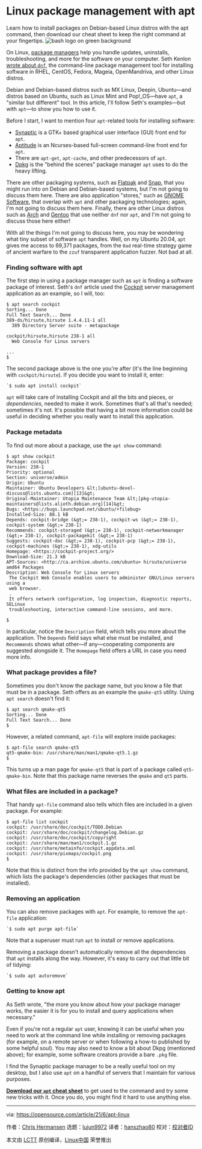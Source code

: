 [#]: subject: (Linux package management with apt)
[#]: via: (https://opensource.com/article/21/6/apt-linux)
[#]: author: (Chris Hermansen https://opensource.com/users/clhermansen)
[#]: collector: (lujun9972)
[#]: translator: (hanszhao80)
[#]: reviewer: ( )
[#]: publisher: ( )
[#]: url: ( )

Linux package management with apt
======
Learn how to install packages on Debian-based Linux distros with the apt
command, then download our cheat sheet to keep the right command at your
fingertips.
![bash logo on green background][1]

On Linux, [package managers][2] help you handle updates, uninstalls, troubleshooting, and more for the software on your computer. Seth Kenlon [wrote about `dnf`][3], the command-line package management tool for installing software in RHEL, CentOS, Fedora, Mageia, OpenMandriva, and other Linux distros.

Debian and Debian-based distros such as MX Linux, Deepin, Ubuntu—and distros based on Ubuntu, such as Linux Mint and Pop!_OS—have `apt`, a "similar but different" tool. In this article, I'll follow Seth's examples—but with `apt`—to show you how to use it.

Before I start, I want to mention four `apt`-related tools for installing software:

  * [Synaptic][4] is a GTK+ based graphical user interface (GUI) front end for `apt`.
  * [Aptitude][5] is an Ncurses-based full-screen command-line front end for `apt`.
  * There are `apt-get`, `apt-cache`, and other predecessors of `apt`.
  * [Dpkg][6] is the "behind the scenes" package manager `apt` uses to do the heavy lifting.



There are other packaging systems, such as [Flatpak][7] and [Snap][8], that you might run into on Debian and Debian-based systems, but I'm not going to discuss them here. There are also application "stores," such as [GNOME Software][9], that overlap with `apt` and other packaging technologies; again, I'm not going to discuss them here. Finally, there are other Linux distros such as [Arch][10] and [Gentoo][11] that use neither `dnf` nor `apt`, and I'm not going to discuss those here either!

With all the things I'm not going to discuss here, you may be wondering what tiny subset of software `apt` handles. Well, on my Ubuntu 20.04, `apt` gives me access to 69,371 packages, from the `0ad` real-time strategy game of ancient warfare to the `zzuf` transparent application fuzzer. Not bad at all.

### Finding software with apt

The first step in using a package manager such as `apt` is finding a software package of interest. Seth's `dnf` article used the [Cockpit][12] server management application as an example, so I will, too:


```
$ apt search cockpit
Sorting... Done
Full Text Search... Done
389-ds/hirsute,hirsute 1.4.4.11-1 all
  389 Directory Server suite - metapackage

cockpit/hirsute,hirsute 238-1 all
  Web Console for Linux servers

...
$
```

The second package above is the one you're after (it's the line beginning with `cockpit/hirsute`). If you decide you want to install it, enter:


```
`$ sudo apt install cockpit`
```

`apt` will take care of installing Cockpit and all the bits and pieces, or _dependencies_, needed to make it work. Sometimes that's all that's needed; sometimes it's not. It's possible that having a bit more information could be useful in deciding whether you really want to install this application.

### Package metadata

To find out more about a package, use the `apt show` command:


```
$ apt show cockpit
Package: cockpit
Version: 238-1
Priority: optional
Section: universe/admin
Origin: Ubuntu
Maintainer: Ubuntu Developers &lt;[ubuntu-devel-discuss@lists.ubuntu.com][13]&gt;
Original-Maintainer: Utopia Maintenance Team &lt;[pkg-utopia-maintainers@lists.alioth.debian.org][14]&gt;
Bugs: <https://bugs.launchpad.net/ubuntu/+filebug>
Installed-Size: 88.1 kB
Depends: cockpit-bridge (&gt;= 238-1), cockpit-ws (&gt;= 238-1), cockpit-system (&gt;= 238-1)
Recommends: cockpit-storaged (&gt;= 238-1), cockpit-networkmanager (&gt;= 238-1), cockpit-packagekit (&gt;= 238-1)
Suggests: cockpit-doc (&gt;= 238-1), cockpit-pcp (&gt;= 238-1), cockpit-machines (&gt;= 238-1), xdg-utils
Homepage: <https://cockpit-project.org/>
Download-Size: 21.3 kB
APT-Sources: <http://ca.archive.ubuntu.com/ubuntu> hirsute/universe amd64 Packages
Description: Web Console for Linux servers
 The Cockpit Web Console enables users to administer GNU/Linux servers using a
 web browser.
 .
 It offers network configuration, log inspection, diagnostic reports, SELinux
 troubleshooting, interactive command-line sessions, and more.

$
```

In particular, notice the `Description` field, which tells you more about the application. The `Depends` field says what else must be installed, and `Recommends` shows what other—if any—cooperating components are suggested alongside it. The `Homepage` field offers a URL in case you need more info.

### What package provides a file?

Sometimes you don't know the package name, but you know a file that must be in a package. Seth offers as an example the `qmake-qt5` utility. Using `apt search` doesn't find it:


```
$ apt search qmake-qt5
Sorting... Done
Full Text Search... Done
$
```

However, a related command, `apt-file` will explore inside packages:


```
$ apt-file search qmake-qt5
qt5-qmake-bin: /usr/share/man/man1/qmake-qt5.1.gz
$
```

This turns up a man page for `qmake-qt5` that is part of a package called `qt5-qmake-bin`. Note that this package name reverses the `qmake` and `qt5` parts.

### What files are included in a package?

That handy `apt-file` command also tells which files are included in a given package. For example:


```
$ apt-file list cockpit
cockpit: /usr/share/doc/cockpit/TODO.Debian
cockpit: /usr/share/doc/cockpit/changelog.Debian.gz
cockpit: /usr/share/doc/cockpit/copyright
cockpit: /usr/share/man/man1/cockpit.1.gz
cockpit: /usr/share/metainfo/cockpit.appdata.xml
cockpit: /usr/share/pixmaps/cockpit.png
$
```

Note that this is distinct from the info provided by the `apt show` command, which lists the package's dependencies (other packages that must be installed).

### Removing an application

You can also remove packages with `apt`. For example, to remove the `apt-file` application:


```
`$ sudo apt purge apt-file`
```

Note that a superuser must run `apt` to install or remove applications.

Removing a package doesn't automatically remove all the dependencies that `apt` installs along the way. However, it's easy to carry out that little bit of tidying:


```
`$ sudo apt autoremove`
```

### Getting to know apt

As Seth wrote, "the more you know about how your package manager works, the easier it is for you to install and query applications when necessary."

Even if you're not a regular `apt` user, knowing it can be useful when you need to work at the command line while installing or removing packages (for example, on a remote server or when following a how-to published by some helpful soul). You may also need to know a bit about Dkpg (mentioned above); for example, some software creators provide a bare `.pkg` file.

I find the Synaptic package manager to be a really useful tool on my desktop, but I also use `apt` on a handful of servers that I maintain for various purposes.

**[Download our `apt` cheat sheet][15]** to get used to the command and try some new tricks with it. Once you do, you might find it hard to use anything else.

--------------------------------------------------------------------------------

via: https://opensource.com/article/21/6/apt-linux

作者：[Chris Hermansen][a]
选题：[lujun9972][b]
译者：[hanszhao80](https://github.com/hanszhao80)
校对：[校对者ID](https://github.com/校对者ID)

本文由 [LCTT](https://github.com/LCTT/TranslateProject) 原创编译，[Linux中国](https://linux.cn/) 荣誉推出

[a]: https://opensource.com/users/clhermansen
[b]: https://github.com/lujun9972
[1]: https://opensource.com/sites/default/files/styles/image-full-size/public/lead-images/bash_command_line.png?itok=k4z94W2U (bash logo on green background)
[2]: https://opensource.com/article/21/2/linux-package-management
[3]: https://opensource.com/article/21/5/dnf
[4]: https://www.nongnu.org/synaptic/
[5]: https://wiki.debian.org/Aptitude
[6]: https://wiki.debian.org/Teams/Dpkg
[7]: https://flatpak.org/
[8]: https://snapcraft.io/
[9]: https://wiki.gnome.org/Apps/Software
[10]: https://archlinux.org/
[11]: https://www.gentoo.org/
[12]: https://opensource.com/article/20/11/cockpit-server-management
[13]: mailto:ubuntu-devel-discuss@lists.ubuntu.com
[14]: mailto:pkg-utopia-maintainers@lists.alioth.debian.org
[15]: https://opensource.com/downloads/apt-cheat-sheet
